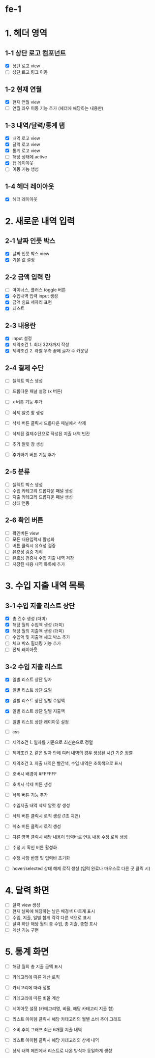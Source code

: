 # fe-1

# 1. 헤더 영역

## 1-1 상단 로고 컴포넌트

-   [x] 상단 로고 view
-   [ ] 상단 로고 링크 이동

## 1-2 현재 연월

-   [x] 현재 연월 view
-   [ ] 연월 좌우 이동 기능 추가 (헤더에 해당하는 내용만)

## 1-3 내역/달력/통계 탭

-   [x] 내역 로고 view
-   [x] 달력 로고 view
-   [x] 통계 로고 view
-   [ ] 해당 상태에 active
-   [x] 탭 레이아웃
-   [ ] 이동 기능 생성

## 1-4 헤더 레이아웃

-   [x] 헤더 레이아웃

# 2. 새로운 내역 입력

## 2-1 날짜 인풋 박스

-   [x] 날짜 인풋 박스 view
-   [x] 기본 값 설정

## 2-2 금액 입력 란

-   [ ] 마이너스, 플러스 toggle 버튼
-   [x] 수입내역 입력 input 생성
-   [x] 금액 쉼표 세자리 표현
-   [x] 테스트

## 2-3 내용란

-   [x] input 설정
-   [x] 제약조건 1. 최대 32자까지 작성
-   [x] 제약조건 2. 라벨 우측 끝에 글자 수 카운팅

## 2-4 결제 수단

-   [ ] 셀렉트 박스 생성
-   [ ] 드롭다운 패널 설정 (x 버튼)
-   [ ] x 버튼 기능 추가
-   [ ] 삭제 알럿 창 생성
-   [ ] 삭제 버튼 클릭시 드롭다운 패널에서 삭제
-   [ ] 삭제된 결제수단으로 작성된 지출 내역 빈칸

-   [ ] 추가 알럿 창 생성
-   [ ] 추가하기 버튼 기능 추가

## 2-5 분류

-   [ ] 셀렉트 박스 생성
-   [ ] 수입 카테고리 드롭다운 패널 생성
-   [ ] 지출 카테고리 드롭다운 패널 생성
-   [ ] 상태 연동

## 2-6 확인 버튼

-   [ ] 확인버튼 view
-   [ ] 모든 내용입력시 활성화
-   [ ] 버튼 클릭시 유효성 검증
-   [ ] 유효성 검증 기획
-   [ ] 유효성 검증시 수입 지출 내역 저장
-   [ ] 저장된 내용 내역 목록에 추가

# 3. 수입 지출 내역 목록

## 3-1 수입 지출 리스트 상단

-   [x] 총 건수 생성 (더미)
-   [x] 해당 월의 수입액 생성 (더미)
-   [x] 해당 월의 지출액 생성 (더미)
-   [ ] 수입액 및 지출액 체크 박스 추가
-   [ ] 체크 박스 필터링 기능 추가
-   [ ] 전체 레이아웃

## 3-2 수입 지출 리스트

-   [x] 일별 리스트 상단 일자
-   [x] 일별 리스트 상단 요일
-   [x] 일별 리스트 상단 일별 수입액
-   [x] 일별 리스트 상단 일별 지출액
-   [ ] 일별 리스트 상단 레이아웃 설정
-   [ ] css

-   [ ] 제약조건 1. 일자를 기준으로 최신순으로 정렬
-   [ ] 제약조건 2. 같은 일자 안에 여러 내역의 경우 생성된 시간 기준 정렬
-   [ ] 제약조건 3. 지출 내역은 빨간색, 수입 내역은 초록색으로 표시

-   [ ] 호버시 배경이 #FFFFFF
-   [ ] 호버시 삭제 버튼 생성
-   [ ] 삭제 버튼 기능 추가
-   [ ] 수입지출 내역 삭제 알럿 창 생성
-   [ ] 삭제 버튼 클릭시 로직 생성 (1초 지연)
-   [ ] 취소 버튼 클릭시 로직 생성

-   [ ] 다른 영역 클릭시 해당 내용이 입력바로 연동 내용 수정 로직 생성
-   [ ] 수정 시 확인 버튼 활성화
-   [ ] 수정 사항 반영 및 입력바 초기화
-   [ ] hover/selected 상태 해제 로직 생성 (입력 완료나 마우스로 다른 곳 클릭 시)

# 4. 달력 화면

-   [ ] 달력 view 생성
-   [ ] 현재 날짜에 해당하는 날은 배경색 다르게 표시
-   [ ] 수입, 지출, 일별 합계 각각 다른 색으로 표시
-   [ ] 달력 하단 해당 월의 총 수입, 총 지출, 총합 표시
-   [ ] 계산 기능 구현

# 5. 통계 화면

-   [ ] 해당 월의 총 지출 금액 표시
-   [ ] 카테고리에 따른 계산 로직
-   [ ] 카테고리에 따라 정렬
-   [ ] 카테고리에 따른 비율 계산
-   [ ] 레이아웃 설정 (카테고리명, 비율, 해당 카테고리 지출 합)

-   [ ] 리스트 아이템 클릭시 해당 카테고리의 월별 소비 추이 그래프
-   [ ] 소비 추이 그래프 최근 6개월 지출 내역
-   [ ] 리스트 아이템 클릭시 해당 카테고리의 상세 내역
-   [ ] 상세 내역 메인에서 리스트로 나온 방식과 동일하게 생성
